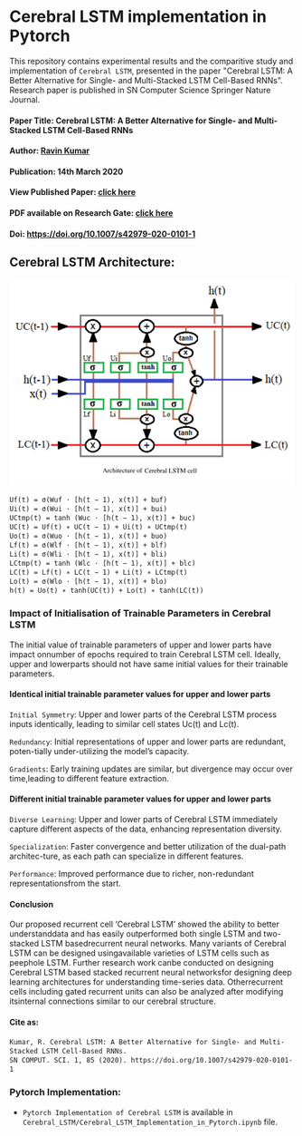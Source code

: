 # Cerebral LSTM implementation in Pytorch
This repository contains experimental results and the comparitive study and implementation of `Cerebral LSTM`, presented in the paper "Cerebral LSTM: A Better Alternative for Single- and Multi-Stacked LSTM Cell-Based RNNs". Research paper is published in SN Computer Science Springer Nature Journal.

#### Paper Title: Cerebral LSTM: A Better Alternative for Single- and Multi-Stacked LSTM Cell-Based RNNs

#### Author: [Ravin Kumar](https://mr-ravin.github.io)

#### Publication: 14th March 2020

#### View Published Paper: [click here](https://link.springer.com/article/10.1007/s42979-020-0101-1)

#### PDF available on Research Gate: [click here](https://www.researchgate.net/publication/340013877_Cerebral_LSTM_A_Better_Alternative_for_Single-_and_Multi-Stacked_LSTM_Cell-Based_RNNs)

#### Doi: https://doi.org/10.1007/s42979-020-0101-1

## Cerebral LSTM Architecture:

![image](https://github.com/mr-ravin/cerebral-lstm/blob/main/CerebralLSTM.png?raw=true)

```
Uf(t) = σ(Wuf ⋅ [h(t − 1), x(t)] + buf)
Ui(t) = σ(Wui ⋅ [h(t − 1), x(t)] + bui)
UCtmp(t) = tanh (Wuc ⋅ [h(t − 1), x(t)] + buc)
UC(t) = Uf(t) ∗ UC(t − 1) + Ui(t) ∗ UCtmp(t)
Uo(t) = σ(Wuo ⋅ [h(t − 1), x(t)] + buo)
Lf(t) = σ(Wlf ⋅ [h(t − 1), x(t)] + blf)
Li(t) = σ(Wli ⋅ [h(t − 1), x(t)] + bli)
LCtmp(t) = tanh (Wlc ⋅ [h(t − 1), x(t)] + blc)
LC(t) = Lf(t) ∗ LC(t − 1) + Li(t) ∗ LCtmp(t)
Lo(t) = σ(Wlo ⋅ [h(t − 1), x(t)] + blo)
h(t) = Uo(t) ∗ tanh(UC(t)) + Lo(t) ∗ tanh(LC(t))
```

### Impact of Initialisation of Trainable Parameters in Cerebral LSTM
The initial value of trainable parameters of upper and lower parts have impact onnumber of epochs required to train Cerebral LSTM cell. Ideally, upper and lowerparts should not have same initial values for their trainable parameters. 

#### Identical initial trainable parameter values for upper and lower parts

  `Initial Symmetry`: Upper and lower parts of the Cerebral LSTM process inputs identically, leading to similar cell states Uc(t) and Lc(t).

  `Redundancy`: Initial representations of upper and lower parts are redundant, poten-tially under-utilizing the model’s capacity.

  `Gradients`: Early training updates are similar, but divergence may occur over time,leading to different feature extraction.

#### Different initial trainable parameter values for upper and lower parts

  `Diverse Learning`: Upper and lower parts of Cerebral LSTM immediately capture different aspects of the data, enhancing representation diversity.

  `Specialization`: Faster convergence and better utilization of the dual-path architec-ture, as each path can specialize in different features.

  `Performance`: Improved performance due to richer, non-redundant representationsfrom the start. 

#### Conclusion
Our proposed recurrent cell ‘Cerebral LSTM’ showed the ability to better understanddata and has easily outperformed both single LSTM and two-stacked LSTM basedrecurrent neural networks. Many variants of Cerebral LSTM can be designed usingavailable varieties of LSTM cells such as peephole LSTM. Further research work canbe conducted on designing Cerebral LSTM based stacked recurrent neural networksfor designing deep learning architectures for understanding time-series data. Otherrecurrent cells including gated recurrent units can also be analyzed after modifying itsinternal connections similar to our cerebral structure. 

#### Cite as:
```
Kumar, R. Cerebral LSTM: A Better Alternative for Single- and Multi-Stacked LSTM Cell-Based RNNs. 
SN COMPUT. SCI. 1, 85 (2020). https://doi.org/10.1007/s42979-020-0101-1
```

### Pytorch Implementation:
- `Pytorch Implementation of Cerebral LSTM` is available in `Cerebral_LSTM/Cerebral_LSTM_Implementation_in_Pytorch.ipynb` file.
